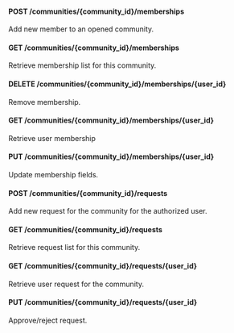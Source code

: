 #### POST  /communities/{community_id}/memberships    
Add new member to an opened community.    

<!-- ![Screenshot](/docs/img/post_communities_community_id_memberships.png){ width="900" } -->


#### GET /communities/{community_id}/memberships
Retrieve membership list for this community.

<!-- ![Screenshot](/docs/img/get_communities_id_memberships.png){ width="900" } -->


#### DELETE /communities/{community_id}/memberships/{user_id}

Remove membership.

<!-- ![Screenshot](/docs/img/delete_communities_id_memberships_usr_id.png){ width="900" } -->


#### GET /communities/{community_id}/memberships/{user_id}
Retrieve user membership

<!-- ![Screenshot](/docs/img/get_communities_id_memberships_usr_id.png){ width="900" } -->


#### PUT /communities/{community_id}/memberships/{user_id}
Update membership fields.

<!-- ![Screenshot](/docs/img/put_communities_id_memberships_usr_id.png){ width="900" } -->



#### POST  /communities/{community_id}/requests    
Add new request for the community for the authorized user.    

<!-- ![Screenshot](/docs/img/post_communities_community_id_requests.png){ width="900" } -->


#### GET /communities/{community_id}/requests
Retrieve request list for this community.

<!-- ![Screenshot](/docs/img/get_communities_id_requests.png){ width="900" } -->



#### GET /communities/{community_id}/requests/{user_id}
Retrieve user request for the community.

<!-- ![Screenshot](/docs/img/get_communities_id_requests_usr_id.png){ width="900" } -->


#### PUT /communities/{community_id}/requests/{user_id}
Approve/reject request.

<!-- ![Screenshot](/docs/img/put_communities_id_requests_usr_id.png){ width="900" } -->